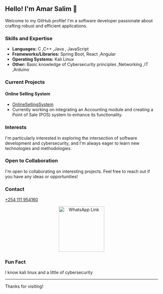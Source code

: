 ## Hello! I'm Amar Salim 👋

Welcome to my GitHub profile! I'm a software developer passionate about crafting robust and efficient applications.

### Skills and Expertise

*   **Languages:** C ,C++ ,Java , JavaScript
*   **Frameworks/Libraries:** Spring Boot, React ,Angular
*   **Operating Systems:** Kali Linux
*   **Other:** Basic knowledge of Cybersecurity principles ,Networking ,IT ,Arduino

### Current Projects

#### Online Selling System

*   [OnlineSellingSystem](https://github.com/Amarsalim30/Projects)
*   Currently working on integrating an Accounting module and creating a Point of Sale (POS) system to enhance its functionality.

### Interests

I'm particularly interested in exploring the intersection of software development and cybersecurity, and I'm always eager to learn new technologies and methodologies.

### Open to Collaboration

I'm open to collaborating on interesting projects. Feel free to reach out if you have any ideas or opportunities!

### Contact

[+254 111 954160
](https://wa.link/akgc9l)
<p align="center">
    <img src="https://github.com/user-attachments/assets/19a04812-7f24-418b-b423-5b324cd42fa1" alt="WhatsApp Link" width="150">
  <br>
</p>

### Fun Fact

I know kali linux and a little of cybersecurity

---

Thanks for visiting!
